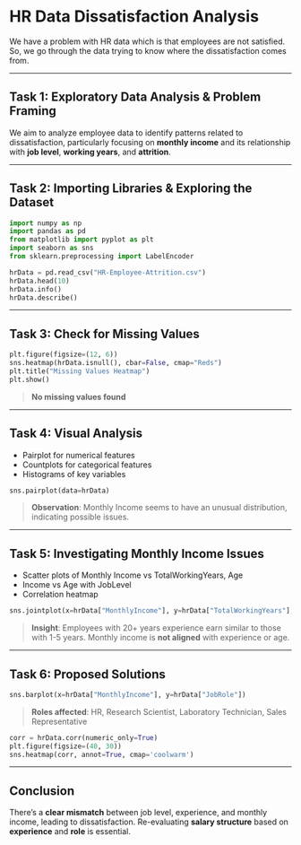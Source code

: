 
# HR Data Dissatisfaction Analysis

We have a problem with HR data which is that employees are not satisfied. So, we go through the data trying to know where the dissatisfaction comes from.

---

## Task 1: Exploratory Data Analysis & Problem Framing

We aim to analyze employee data to identify patterns related to dissatisfaction, particularly focusing on **monthly income** and its relationship with **job level**, **working years**, and **attrition**.

---

## Task 2: Importing Libraries & Exploring the Dataset

```python
import numpy as np
import pandas as pd 
from matplotlib import pyplot as plt
import seaborn as sns
from sklearn.preprocessing import LabelEncoder

hrData = pd.read_csv("HR-Employee-Attrition.csv")
hrData.head(10)
hrData.info()
hrData.describe()
```

---

## Task 3: Check for Missing Values

```python
plt.figure(figsize=(12, 6))
sns.heatmap(hrData.isnull(), cbar=False, cmap="Reds")
plt.title("Missing Values Heatmap")
plt.show()
```
> **No missing values found**

---

## Task 4: Visual Analysis

- Pairplot for numerical features
- Countplots for categorical features
- Histograms of key variables

```python
sns.pairplot(data=hrData)
```

> **Observation**: Monthly Income seems to have an unusual distribution, indicating possible issues.

---

## Task 5: Investigating Monthly Income Issues

- Scatter plots of Monthly Income vs TotalWorkingYears, Age
- Income vs Age with JobLevel
- Correlation heatmap

```python
sns.jointplot(x=hrData["MonthlyIncome"], y=hrData["TotalWorkingYears"], kind="scatter", hue=hrData['Department'])
```

> **Insight**: Employees with 20+ years experience earn similar to those with 1-5 years. Monthly income is **not aligned** with experience or age.

---

## Task 6: Proposed Solutions

```python
sns.barplot(x=hrData["MonthlyIncome"], y=hrData["JobRole"])
```

> **Roles affected**: HR, Research Scientist, Laboratory Technician, Sales Representative

```python
corr = hrData.corr(numeric_only=True)
plt.figure(figsize=(40, 30))
sns.heatmap(corr, annot=True, cmap='coolwarm')
```

---

## Conclusion

There’s a **clear mismatch** between job level, experience, and monthly income, leading to dissatisfaction. Re-evaluating **salary structure** based on **experience** and **role** is essential.
